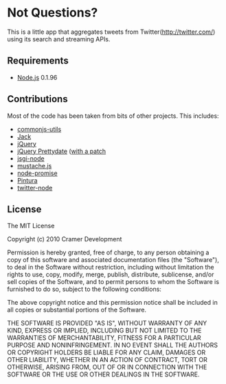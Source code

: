 Not Questions?
==============

This is a little app that aggregates tweets from Twitter(http://twitter.com/) using its search and streaming APIs.

Requirements
------------

* [Node.js](http://nodejs.org/) 0.1.96

Contributions
-------------

Most of the code has been taken from bits of other projects. This includes:

* [commonjs-utils](http://github.com/kriszyp/commonjs-utils)
* [Jack](http://jackjs.org/)
* [jQuery](http://jquery.com/)
* [jQuery Prettydate](http://bassistance.de/jquery-plugins/jquery-plugin-prettydate/) ([with a patch](http://anentropic.wordpress.com/2009/06/25/javascript-iso8601-parser-and-pretty-dates/)
* [jsgi-node](http://github.com/kriszyp/jsgi-node)
* [mustache.js](http://github.com/janl/mustache.js)
* [node-promise](http://github.com/kriszyp/node-promise)
* [Pintura](http://github.com/kriszyp/pintura)
* [twitter-node](http://github.com/technoweenie/twitter-node)

License
-------

The MIT License

Copyright (c) 2010 Cramer Development

Permission is hereby granted, free of charge, to any person obtaining a copy
of this software and associated documentation files (the "Software"), to deal
in the Software without restriction, including without limitation the rights
to use, copy, modify, merge, publish, distribute, sublicense, and/or sell
copies of the Software, and to permit persons to whom the Software is
furnished to do so, subject to the following conditions:

The above copyright notice and this permission notice shall be included in
all copies or substantial portions of the Software.

THE SOFTWARE IS PROVIDED "AS IS", WITHOUT WARRANTY OF ANY KIND, EXPRESS OR
IMPLIED, INCLUDING BUT NOT LIMITED TO THE WARRANTIES OF MERCHANTABILITY,
FITNESS FOR A PARTICULAR PURPOSE AND NONINFRINGEMENT. IN NO EVENT SHALL THE
AUTHORS OR COPYRIGHT HOLDERS BE LIABLE FOR ANY CLAIM, DAMAGES OR OTHER
LIABILITY, WHETHER IN AN ACTION OF CONTRACT, TORT OR OTHERWISE, ARISING FROM,
OUT OF OR IN CONNECTION WITH THE SOFTWARE OR THE USE OR OTHER DEALINGS IN
THE SOFTWARE.
